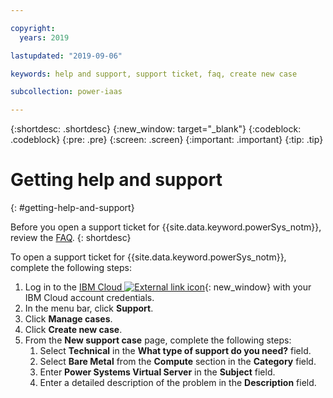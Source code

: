 ```yaml
---

copyright:
  years: 2019

lastupdated: "2019-09-06"

keywords: help and support, support ticket, faq, create new case

subcollection: power-iaas

---
```


{:shortdesc: .shortdesc}
{:new_window: target="_blank"}
{:codeblock: .codeblock}
{:pre: .pre}
{:screen: .screen}
{:important: .important}
{:tip: .tip}

# Getting help and support
{: #getting-help-and-support}

Before you open a support ticket for {{site.data.keyword.powerSys_notm}}, review the [FAQ](/docs/get-support?topic=get-support-getting-customer-support).
{: shortdesc}

To open a support ticket for {{site.data.keyword.powerSys_notm}}, complete the following steps:

1. Log in to the [IBM Cloud ![External link icon](../icons/launch-glyph.svg "External link icon")](https://cloud.ibm.com/catalog){: new_window} with your IBM Cloud account credentials.
2. In the menu bar, click **Support**.
3. Click **Manage cases**.
4. Click **Create new case**.
5. From the **New support case** page, complete the following steps:
    1. Select **Technical** in the **What type of support do you need?** field.
    2. Select **Bare Metal** from the **Compute** section in the **Category** field.
    3. Enter **Power Systems Virtual Server** in the **Subject** field.
    4. Enter a detailed description of the problem in the **Description** field.
